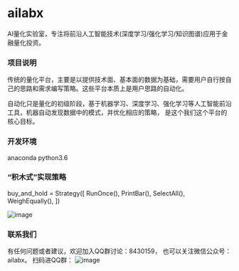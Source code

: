 # ailabx
AI量化实验室，专注将前沿人工智能技术(深度学习/强化学习/知识图谱)应用于金融量化投资。

### 项目说明

传统的量化平台，主要是以提供技术面、基本面的数据为基础，需要用户自行按自己的思路和需求编写策略。这些平台本质上是用户思路的自动化。

自动化只是量化的初级阶段，基于机器学习、深度学习、强化学习等人工智能前沿工具，机器自动发现数据中的模式，并优化相应的策略，
是这个我们这个平台的核心目标。

### 开发环境
anaconda python3.6

### “积木式”实现策略

buy_and_hold = Strategy([
    RunOnce(),
    PrintBar(),
    SelectAll(),
    WeighEqually(),
])

![image](https://note.youdao.com/yws/public/resource/624f4972c4f89ff3aaa41a5251b17d9c/xmlnote/A0F19587F7E9460B99BE62D3833E1457/12848)


### 联系我们

有任何问题或者建议，欢迎加入QQ群讨论：8430159，
也可以关注微信公众号：ailabx。
扫码进QQ群：
![image](https://note.youdao.com/yws/public/resource/624f4972c4f89ff3aaa41a5251b17d9c/xmlnote/380B3A9148694EEC92510DF75B7AE23E/12854)
